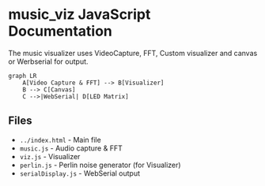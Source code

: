 # music_viz JavaScript Documentation

The music visualizer uses VideoCapture, FFT, Custom visualizer and canvas or Werbserial for output.

```mermaid
graph LR
    A[Video Capture & FFT] --> B[Visualizer]
    B --> C[Canvas]
    C -->|WebSerial| D[LED Matrix]
```

## Files
- `../index.html` - Main file
- `music.js` - Audio capture & FFT
- `viz.js` - Visualizer
- `perlin.js` - Perlin noise generator (for Visualizer)
- `serialDisplay.js` - WebSerial output